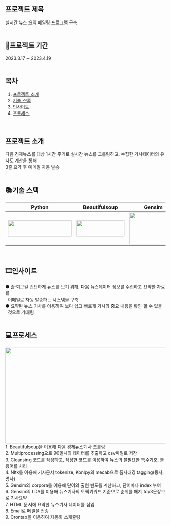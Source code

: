 ## 프로젝트 제목
실시간 뉴스 요약 메일링 프로그램 구축
<br>
<br>

## 📆프로젝트 기간
2023.3.17 ~ 2023.4.19
<br>
<br>

## 목차
1. [프로젝트 소개](#프로젝트-소개)
2. [기술 스택](#기술-스택)
3. [인사이트](#인사이트)
4. [프로세스](#프로세스)
<br>

## 프로젝트 소개 
다음 경제뉴스를 대상 1시간 주기로 실시간 뉴스를 크롤링하고, 수집한 기사데이터의 유사도 계산을 통해<br>
3줄 요약 후 이메일 자동 발송
<br>
<br>
## 📚기술 스택
| Python |   Beautifulsoup   |   Gensim   |   Pandas   |  Scikit_learn   |   Konlpy   |
| :--------: | :------: | :------: | :-----: | :-----: |  :-----: |
|   <img src="https://user-images.githubusercontent.com/123911214/222653423-27f43572-8729-4fa1-be32-95e7b439c46a.png" width="200" height="50"/>   |   <img src="https://user-images.githubusercontent.com/123911214/232716532-48519665-430b-422d-ad33-102cc5c5b95c.png" width="150" height="50"/>   |   <img src="https://user-images.githubusercontent.com/123911214/232717251-f45d3653-4238-4efb-abba-cd7f5acfc5c8.png" width="150" height="100"/>   | <img src="https://user-images.githubusercontent.com/123911214/232713662-5fdf38b5-355c-4de0-a9d2-4d105e137d82.png" width="100" height="100"/> | <img src="https://user-images.githubusercontent.com/123911214/232714129-f0f6392b-3d85-4cf7-83d7-545092eac345.png" width="100" height="50"/> | <img src="https://user-images.githubusercontent.com/123911214/232715045-ebabb5b7-5f06-4aef-934b-ca6d1b209098.png" width="100" height="100"/> | 
<br>

## 🎞인사이트
● 출·퇴근길 간단하게 뉴스를 보기 위해, 다음 뉴스데이터 정보를 수집하고 요약한 자료를<br>
  &nbsp;&nbsp;이메일로 자동 발송하는 시스템을 구축<br>
● 요약된 뉴스 기사를 이용하여 보다 쉽고 빠르게 기사의 중요 내용을 확인 할 수 있을<br> &nbsp;&nbsp;것으로 기대됨<br>
<br>

## 💻프로세스
<img src="https://user-images.githubusercontent.com/123911214/232953934-48957ebc-1267-42e0-be62-051af47acdf0.png" width="600" height="300"/>
1. Beautifulsoup을 이용해 다음 경제뉴스기사 크롤링<br>
2. Multiprocessing으로 90일치의 데이터를 추출하고 csv파일로 저장<br>
3. Cleansing 코드를 작성하고, 작성한 코드를 이용하여 뉴스의 불필요한 특수기호, 불용어를 처리<br>
4. Nltk를 이용해 기사문서 tokenize, Konlpy의 mecab으로 품사태깅 tagging(동사, 명사)<br>
5. Gensim의 corpora를 이용해 단어의 출현 빈도를 계산하고, 단어마다 index 부여<br>
6. Gensim의 LDA를 이용해 뉴스기사의 토픽키워드 기준으로 순위를 매겨 top3문장으로 기사요약<br>
7. HTML 문서에 요약한 뉴스기사 데이터를 삽입<br>
8. Email로 메일을 전송<br>
9. Crontab을 이용하여 자동화 스케쥴링
<br>
